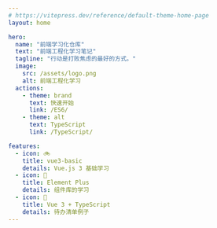 ```yaml
---
# https://vitepress.dev/reference/default-theme-home-page
layout: home

hero:
  name: "前端学习化仓库"
  text: "前端工程化学习笔记"
  tagline: "行动是打败焦虑的最好的方式。"
  image:
    src: /assets/logo.png
    alt: 前端工程化学习
  actions:
    - theme: brand
      text: 快速开始
      link: /ES6/
    - theme: alt
      text: TypeScript
      link: /TypeScript/

features:
  - icon: 🚲
    title: vue3-basic
    details: Vue.js 3 基础学习
  - icon: 🚗
    title: Element Plus
    details: 组件库的学习
  - icon: 🚝
    title: Vue 3 + TypeScript
    details: 待办清单例子
---
```

